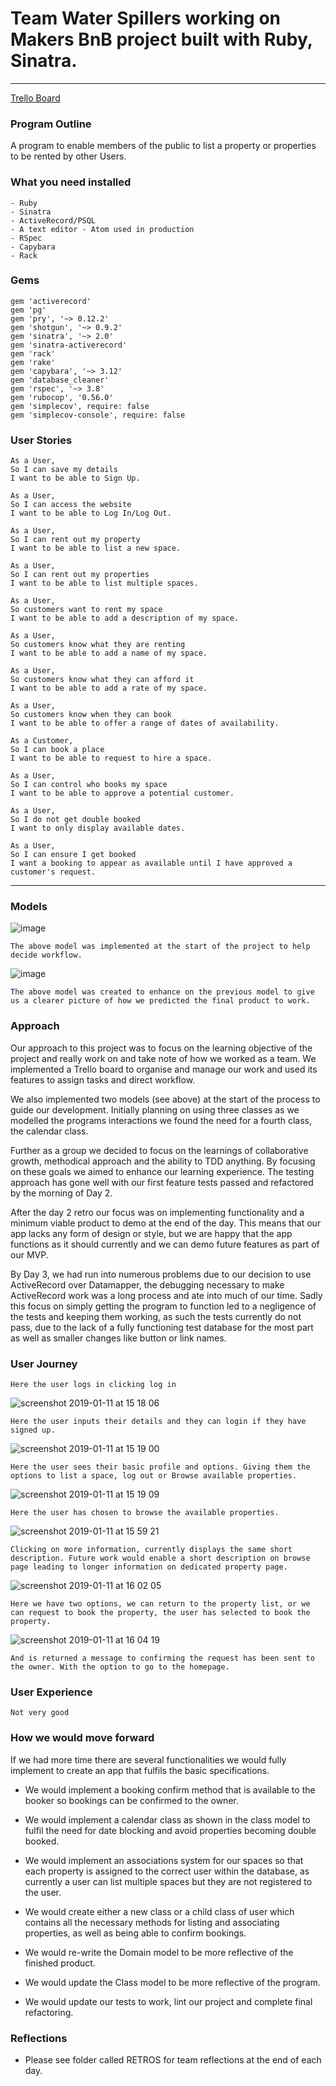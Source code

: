 # Team Water Spillers working on Makers BnB project built with Ruby, Sinatra.
---
[Trello Board](https://trello.com/b/Z2OacBVf/airbnb)
### Program Outline ###

A program to enable members of the public to list a property or properties to be rented by other Users.

### What you need installed ###

```
- Ruby
- Sinatra
- ActiveRecord/PSQL
- A text editor - Atom used in production
- RSpec
- Capybara
- Rack
```

### Gems ###

```
gem 'activerecord'
gem 'pg'
gem 'pry', '~> 0.12.2'
gem 'shotgun', '~> 0.9.2'
gem 'sinatra', '~> 2.0'
gem 'sinatra-activerecord'
gem 'rack'
gem 'rake'
gem 'capybara', '~> 3.12'
gem 'database_cleaner'
gem 'rspec', '~> 3.8'
gem 'rubocop', '0.56.0'
gem 'simplecov', require: false
gem 'simplecov-console', require: false
```

### User Stories

```
As a User,
So I can save my details
I want to be able to Sign Up.
```
```
As a User,
So I can access the website
I want to be able to Log In/Log Out.
```
```
As a User,
So I can rent out my property
I want to be able to list a new space.
```
```
As a User,
So I can rent out my properties
I want to be able to list multiple spaces.
```
```
As a User,
So customers want to rent my space
I want to be able to add a description of my space.
```
```
As a User,
So customers know what they are renting
I want to be able to add a name of my space.
```
```
As a User,
So customers know what they can afford it
I want to be able to add a rate of my space.
```
```
As a User,
So customers know when they can book
I want to be able to offer a range of dates of availability.
```
```
As a Customer,
So I can book a place
I want to be able to request to hire a space.
```
```
As a User,
So I can control who books my space
I want to be able to approve a potential customer.
```
```
As a User,
So I do not get double booked
I want to only display available dates.
```  
```
As a User,
So I can ensure I get booked
I want a booking to appear as available until I have approved a customer's request.
```
---



### Models ###

![image](https://user-images.githubusercontent.com/44489447/50907218-bdf47600-141e-11e9-96f5-03def7a339d0.png)
```
The above model was implemented at the start of the project to help decide workflow.
```

![image](https://user-images.githubusercontent.com/44489447/50969697-2c950a80-14d7-11e9-884b-93e5d1572051.png)
```
The above model was created to enhance on the previous model to give us a clearer picture of how we predicted the final product to work.
```
### Approach ###

Our approach to this project was to focus on the learning objective of the project and really work on and take note of how we worked as a team. We implemented a Trello board to organise and manage our work and used its features to assign tasks and direct workflow.

We also implemented two models (see above) at the start of the process to guide our development. Initially planning on using three classes as we modelled the programs interactions we found the need for a fourth class, the calendar class.

Further as a group we decided to focus on the learnings of collaborative growth, methodical approach and the ability to TDD anything. By focusing on these goals we aimed to enhance our learning experience. The testing approach has gone well with our first feature tests passed and refactored by the morning of Day 2.

After the day 2 retro our focus was on implementing functionality and a minimum viable product to demo at the end of the day. This means that our app lacks any form of design or style, but we are happy that the app functions as it should currently and we can demo future features as part of our MVP.

By Day 3, we had run into numerous problems due to our decision to use ActiveRecord over Datamapper, the debugging necessary to make ActiveRecord work was a long process and ate into much of our time. Sadly this focus on simply getting the program to function led to a negligence of the tests and keeping them working, as such the tests currently do not pass, due to the lack of a fully functioning test database for the most part as well as smaller changes like button or link names. 



### User Journey ###
```
Here the user logs in clicking log in
```
![screenshot 2019-01-11 at 15 18 06](https://user-images.githubusercontent.com/44489447/51042521-7273d080-15b4-11e9-9365-1cf6f8d2973d.png)

```
Here the user inputs their details and they can login if they have signed up.
```
![screenshot 2019-01-11 at 15 19 00](https://user-images.githubusercontent.com/44489447/51042666-c1ba0100-15b4-11e9-8d17-274a51d7a76e.png)


```
Here the user sees their basic profile and options. Giving them the options to list a space, log out or Browse available properties.
```
![screenshot 2019-01-11 at 15 19 09](https://user-images.githubusercontent.com/44489447/51042745-f928ad80-15b4-11e9-8cae-170da91dd0f7.png)

```
Here the user has chosen to browse the available properties.
```
![screenshot 2019-01-11 at 15 59 21](https://user-images.githubusercontent.com/44489447/51044814-f2e90000-15b9-11e9-988e-93a0bc8627f2.png)

```
Clicking on more information, currently displays the same short description. Future work would enable a short description on browse page leading to longer information on dedicated property page.
```
![screenshot 2019-01-11 at 16 02 05](https://user-images.githubusercontent.com/44489447/51044947-452a2100-15ba-11e9-90bd-7b28ad80a511.png)

```
Here we have two options, we can return to the property list, or we can request to book the property, the user has selected to book the property.
```
![screenshot 2019-01-11 at 16 04 19](https://user-images.githubusercontent.com/44489447/51045075-9fc37d00-15ba-11e9-8b07-573cdbaa4b6a.png)

```
And is returned a message to confirming the request has been sent to the owner. With the option to go to the homepage.
```
### User Experience ###
```
Not very good
```
### How we would move forward ###

If we had more time there are several functionalities we would fully implement to create an app that fulfils the basic specifications.

- We would implement a booking confirm method that is available to the booker so bookings can be confirmed to the owner.

- We would implement a calendar class as shown in the class model to fulfil the need for date blocking and avoid properties becoming double booked.

- We would implement an associations system for our spaces so that each property is assigned to the correct user within the database, as currently a user can list multiple spaces but they are not registered to the user.

- We would create either a new class or a child class of user which contains all the necessary methods for listing and  associating properties, as well as being able to confirm bookings.

- We would re-write the Domain model to be more reflective of the finished product.

- We would update the Class model to be more reflective of the program.

- We would update our tests to work, lint our project and complete final refactoring.

### Reflections ###

- Please see folder called RETROS for team reflections at the end of each day.
